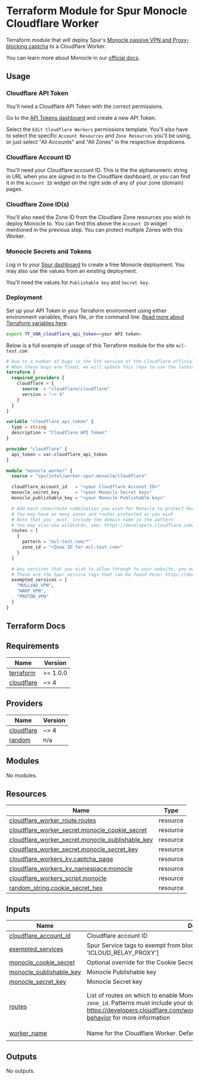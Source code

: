 # Terraform Module for Spur Monocle Cloudflare Worker

Terraform module that will deploy Spur's [Monocle passive VPN and Proxy-blocking captcha](https://spur.us/monocle/) to a Cloudflare Worker.

You can learn more about Monocle in our [official docs](https://docs.spur.us/monocle).

## Usage

### Cloudflare API Token

You'll need a Cloudflare API Token with the correct permissions.

Go to the [API Tokens dashboard](https://dash.cloudflare.com/profile/api-tokens) and create a new API Token.

Select the `Edit Cloudflare Workers` permissions template. You'll also have to select the specific `Account Resources` and `Zone Resources` you'll be using, or just select "All Accounts" and "All Zones" in the respective dropdowns.

### Cloudflare Account ID

You'll need your Cloudflare account ID. This is the the alphanumeric string in URL when you are signed in to the Cloudflare dashboard, or you can find it in the `Account ID` widget on the right side of any of your zone (domain) pages.

### Cloudflare Zone ID(s)

You'll also need the Zone ID from the Cloudlare Zone resources you wish to deploy Monocle to. You can find this above the `Account ID` widget mentioned in the previous step. You can protect multiple Zones with this Worker.

### Monocle Secrets and Tokens

Log in to your [Spur dashboard](https://app.spur.us/monocle) to create a free Monocle deployment. You may also use the values from an existing deployment.

You'll need the values for `Publishable key` and `Secret key`.

### Deployment

Set up your API Token in your Terraform environment using either environment variables, tfvars file, or the command line. [Read more about Terraform variables here](https://developer.hashicorp.com/terraform/language/values/variables#assigning-values-to-root-module-variables).

```bash
export TF_VAR_cloudflare_api_token=<your API token>
```

Below is a full example of usage of this Terraform module for the site `mcl-test.com`

```terraform
# Due to a number of bugs in the 5th version of the Cloudflare official provider, you must use the 4th version for now.
# When these bugs are fixed, we will update this repo to use the latest version of the provider.
terraform {
  required_providers {
    cloudflare = {
      source  = "cloudflare/cloudflare"
      version = "~> 4"
    }
  }
}

variable "cloudflare_api_token" {
  type = string
  description = "Cloudflare API Token"
}

provider "cloudflare" {
  api_token = var.cloudflare_api_token
}

module "monocle_worker" {
  source = "spurintel/worker-spur-monocle/cloudflare"

  cloudflare_account_id   = "<your Cloudflare Account ID>"
  monocle_secret_key      = "<your Monocle Secret key>"
  monocle_publishable_key = "<your Monocle Publishable key>"

  # Add each zone/route combination you wish for Monocle to protect here
  # You may have as many zones and routes protected as you wish
  # Note that you _must_ include the domain name in the pattern
  # You may also use wildcards, see: https://developers.cloudflare.com/workers/configuration/routing/routes/#matching-behavior
  routes = [
    {
      pattern = "mcl-test.com/*"
      zone_id = "<Zone ID for mcl-test.com>"
    }
  ]

  # Any services that you wish to allow through to your website, you may define them here
  # These are the Spur service tags that can be found here: https://docs.spur.us/service-tags
  exempted_services = [
    "MULLVAD_VPN",
    "WARP_VPN",
    "PROTON_VPN"
  ]
}
```

## Terraform Docs

<!-- BEGIN_TF_DOCS -->
## Requirements

| Name | Version |
|------|---------|
| <a name="requirement_terraform"></a> [terraform](#requirement\_terraform) | >= 1.0.0 |
| <a name="requirement_cloudflare"></a> [cloudflare](#requirement\_cloudflare) | ~> 4 |

## Providers

| Name | Version |
|------|---------|
| <a name="provider_cloudflare"></a> [cloudflare](#provider\_cloudflare) | ~> 4 |
| <a name="provider_random"></a> [random](#provider\_random) | n/a |

## Modules

No modules.

## Resources

| Name | Type |
|------|------|
| [cloudflare_worker_route.routes](https://registry.terraform.io/providers/cloudflare/cloudflare/latest/docs/resources/worker_route) | resource |
| [cloudflare_worker_secret.monocle_cookie_secret](https://registry.terraform.io/providers/cloudflare/cloudflare/latest/docs/resources/worker_secret) | resource |
| [cloudflare_worker_secret.monocle_publishable_key](https://registry.terraform.io/providers/cloudflare/cloudflare/latest/docs/resources/worker_secret) | resource |
| [cloudflare_worker_secret.monocle_secret_key](https://registry.terraform.io/providers/cloudflare/cloudflare/latest/docs/resources/worker_secret) | resource |
| [cloudflare_workers_kv.captcha_page](https://registry.terraform.io/providers/cloudflare/cloudflare/latest/docs/resources/workers_kv) | resource |
| [cloudflare_workers_kv_namespace.monocle](https://registry.terraform.io/providers/cloudflare/cloudflare/latest/docs/resources/workers_kv_namespace) | resource |
| [cloudflare_workers_script.monocle](https://registry.terraform.io/providers/cloudflare/cloudflare/latest/docs/resources/workers_script) | resource |
| [random_string.cookie_secret_hex](https://registry.terraform.io/providers/hashicorp/random/latest/docs/resources/string) | resource |

## Inputs

| Name | Description | Type | Default | Required |
|------|-------------|------|---------|:--------:|
| <a name="input_cloudflare_account_id"></a> [cloudflare\_account\_id](#input\_cloudflare\_account\_id) | Cloudflare account ID | `string` | n/a | yes |
| <a name="input_exempted_services"></a> [exempted\_services](#input\_exempted\_services) | Spur Service tags to exempt from blocking, e.g.: ['WARP\_VPN', 'ICLOUD\_RELAY\_PROXY'] | `list(string)` | `[]` | no |
| <a name="input_monocle_cookie_secret"></a> [monocle\_cookie\_secret](#input\_monocle\_cookie\_secret) | Optional override for the Cookie Secret. If empty, it defaults to a random hex string | `string` | `null` | no |
| <a name="input_monocle_publishable_key"></a> [monocle\_publishable\_key](#input\_monocle\_publishable\_key) | Monocle Publishable key | `string` | n/a | yes |
| <a name="input_monocle_secret_key"></a> [monocle\_secret\_key](#input\_monocle\_secret\_key) | Monocle Secret key | `string` | n/a | yes |
| <a name="input_routes"></a> [routes](#input\_routes) | List of routes on which to enable Monocle. Each item's properties are `pattern` and `zone_id`. Patterns must include your domain, e.g.: `example.com/*`. See https://developers.cloudflare.com/workers/configuration/routing/routes/#matching-behavior for more information | <pre>list(object({<br/>    pattern = string<br/>    zone_id = string<br/>  }))</pre> | n/a | yes |
| <a name="input_worker_name"></a> [worker\_name](#input\_worker\_name) | Name for the Cloudflare Worker. Defaults to `spur-monocle` | `string` | `"spur-monocle"` | no |

## Outputs

No outputs.
<!-- END_TF_DOCS -->